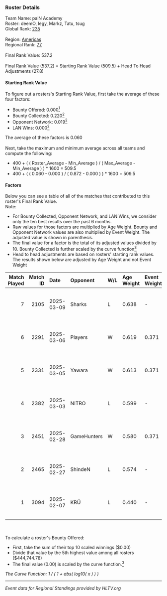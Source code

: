 ### Roster Details<br />
Team Name: paiN Academy<br />
Roster: deemO, legy, Markz, Tatu, tsug<br />
Global Rank: [235](../../standings_global_2025_06_02.md)<br />
<br />
Region: [Americas]( ../../standings_americas_2025_06_02.md)<br />
Regional Rank: [77]( ../../standings_americas_2025_06_02.md)<br />
<br />
Final Rank Value:  537.2<br />
<br />
Final Rank Value (537.2) = Starting Rank Value (509.5) + Head To Head Adjustments (27.8)<br />

#### Starting Rank Value<br />
To figure out a rosters's Starting Rank Value, first take the average of these four factors:<br />
- Bounty Offered: 0.000[<sup>1</sup>](#table2)
- Bounty Collected: 0.220[<sup>2</sup>](#table1)
- Opponent Network: 0.019[<sup>2</sup>](#table1)
- LAN Wins: 0.000[<sup>2</sup>](#table1)

The average of these factors is 0.060<br />
<br />
Next, take the maximum and minimum average across all teams and compute the following:<br />
- 400 + ( ( Roster_Average - Min_Average ) / ( Max_Average - Min_Average ) ) * 1600 = 509.5
- 400 + ( ( 0.060 - 0.000 ) / ( 0.872 - 0.000 ) ) * 1600 = 509.5


#### Factors<br />
Below you can see a table of all of the matches that contributed to this roster's Final Rank Value.<br />
Note:<br />

- For Bounty Collected, Opponent Network, and LAN Wins, we consider only the ten best results over the past 6 months.
- Raw values for those factors are multiplied by Age Weight. Bounty and Opponent Network values are also multiplied by Event Weight. The adjusted value is shown in parenthesis.
- The final value for a factor is the total of its adjusted values divided by 10. Bounty Collected is further scaled by the curve function[<sup>3</sup>](#curveFunction)
- Head to head adjustments are based on rosters' starting rank values. The results shown below are adjusted by Age Weight and not Event Weight
<span id="table1"></span><br />


| Match Played | Match ID | Date       | Opponent    | W/L | Age Weight | Event Weight | Bounty Collected | Opponent Network | LAN Wins  | H2H Adj. | Roster                            |
| -: | -: | :- | :- | :- | :- | :- | :- | :- | :- | -: | :- |
|            7 |     2105 | 2025-03-09 | Sharks      | L   | 0.638      | -            | -                | -                | -         |    -1.52 | deemO, legy, Markz, Tatu, tsug    |
|            6 |     2291 | 2025-03-06 | Players     | W   | 0.619      | 0.371        | 0.002 (0.000)    | 0.218 (0.050)    | 0 (0.000) |    13.72 | deemO, legy, Markz, Tatu, tsug    |
|            5 |     2331 | 2025-03-05 | Yawara      | W   | 0.613      | 0.371        | 0.004 (0.001)    | 0.273 (0.062)    | 0 (0.000) |    14.41 | deemO, legy, Markz, Tatu, tsug    |
|            4 |     2382 | 2025-03-03 | NITRO       | L   | 0.599      | -            | -                | -                | -         |    -4.84 | deemO, legy, Markz, Tatu, tsug    |
|            3 |     2451 | 2025-02-28 | GameHunters | W   | 0.580      | 0.371        | 0.007 (0.001)    | 0.339 (0.073)    | 0 (0.000) |    14.01 | deemO, legy, Markz, Tatu, tsug    |
|            2 |     2465 | 2025-02-27 | ShindeN     | L   | 0.574      | -            | -                | -                | -         |    -4.67 | deemO, legy, Markz, Tatu, tsug    |
|            1 |     3094 | 2025-02-07 | KRÜ         | L   | 0.440      | -            | -                | -                | -         |    -3.32 | deemO, legy, Markz, PremiuM, Tatu |

<br />
<span id="table2"></span><br />
To calculate a roster's Bounty Offered:<br />

- First, take the sum of their top 10 scaled winnings ($0.00)
- Divide that value by the 5th highest value among all rosters ($444,744.78)
- The final value (0.00) is scaled by the curve function.[<sup>3</sup>](#curveFunction)

<span id="curveFunction"></span>_The Curve Function: 1 / ( 1 + abs( log10( x ) ) )_<br />

---
_Event data for Regional Standings provided by HLTV.org_<br />
